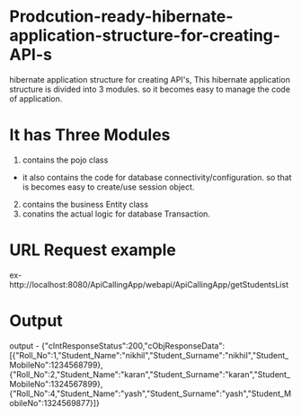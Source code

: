 # Prodcution-ready-hibernate-application-structure-for-creating-API-s
hibernate application structure for creating API's, This hibernate application structure is divided into 3 modules. so it becomes easy to manage the code of application.

# It has Three Modules
1. contains the pojo class
  - it also contains the code for database connectivity/configuration. so that is becomes easy to create/use session object.
2. contains the business Entity class
3. conatins the actual logic for database Transaction.

# URL Request example
ex- http://localhost:8080/ApiCallingApp/webapi/ApiCallingApp/getStudentsList

# Output

output - {"cIntResponseStatus":200,"cObjResponseData":[{"Roll_No":1,"Student_Name":"nikhil","Student_Surname":"nikhil","Student_MobileNo":1234568799},{"Roll_No":2,"Student_Name":"karan","Student_Surname":"karan","Student_MobileNo":1324567899},{"Roll_No":4,"Student_Name":"yash","Student_Surname":"yash","Student_MobileNo":1324569877}]}
